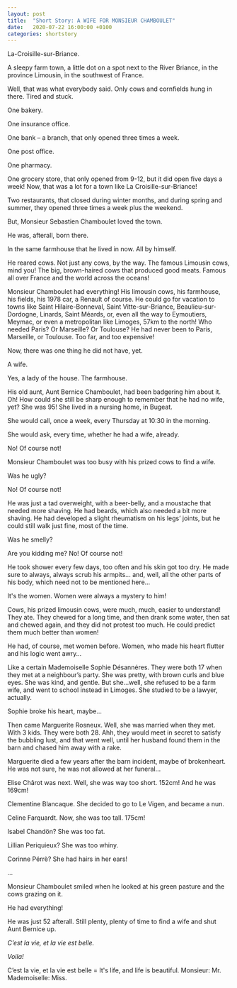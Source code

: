 ```yaml
---
layout: post
title:  "Short Story: A WIFE FOR MONSIEUR CHAMBOULET"
date:   2020-07-22 16:00:00 +0100
categories: shortstory
---
```


La-Croisille-sur-Briance.
 
A sleepy farm town, a little dot on a spot next to the River Briance, in the province Limousin, in the southwest of France.
 
Well, that was what everybody said. Only cows and cornfields hung in there. Tired and stuck.
 
One bakery.
 
One insurance office.
 
One bank – a branch, that only opened three times a week.
 
One post office.
 
One pharmacy.
 
One grocery store, that only opened from 9-12, but it did open five days a week! Now, that was a lot for a town like La Croisille-sur-Briance!
 
Two restaurants, that closed during winter months, and during spring and summer, they opened three times a week plus the weekend.
 
But, Monsieur Sebastien Chamboulet loved the town.
 
He was, afterall, born there.
 
In the same farmhouse that he lived in now. All by himself.
 
He reared cows. Not just any cows, by the way. The famous Limousin cows, mind you! The big, brown-haired cows that produced good meats. Famous all over France and the world across the oceans!
 
Monsieur Chamboulet had everything! His limousin cows, his farmhouse, his fields, his 1978 car, a Renault of course. He could go for vacation to towns like Saint Hilaire-Bonneval, Saint Vitte-sur-Briance, Beaulieu-sur-Dordogne, Linards, Saint Méards, or, even all the way to Eymoutiers, Meymac, or even a metropolitan like Limoges, 57km to the north! Who needed Paris? Or Marseille? Or Toulouse? He had never been to Paris, Marseille, or Toulouse. Too far, and too expensive!
 
Now, there was one thing he did not have, yet.
 
A wife.
 
Yes, a lady of the house. The farmhouse.
 
His old aunt, Aunt Bernice Chamboulet, had been badgering him about it. Oh! How could she still be sharp enough to remember that he had no wife, yet? She was 95! She lived in a nursing home, in Bugeat.
 
She would call, once a week, every Thursday at 10:30 in the morning.
 
She would ask, every time, whether he had a wife, already.
 
No! Of course not!
 
Monsieur Chamboulet was too busy with his prized cows to find a wife.
 
Was he ugly?
 
No! Of course not!

He was just a tad overweight, with a beer-belly, and a moustache that needed more shaving. He had beards, which also needed a bit more shaving. He had developed a slight rheumatism on his legs’ joints, but he could still walk just fine, most of the time.

Was he smelly?

Are you kidding me? No! Of course not!

He took shower every few days, too often and his skin got too dry. He made sure to always, always scrub his armpits... and, well, all the other parts of his body, which need not to be mentioned here...
 
It's the women. Women were always a mystery to him!
 
Cows, his prized limousin cows, were much, much, easier to understand! They ate. They chewed for a long time, and then drank some water, then sat and chewed again, and they did not protest too much. He could predict them much better than women!
 
He had, of course, met women before. Women, who made his heart flutter and his logic went awry…
 
Like a certain Mademoiselle Sophie Désannéres. They were both 17 when they met at a neighbour’s party. She was pretty, with brown curls and blue eyes. She was kind, and gentle. But she…well, she refused to be a farm wife, and went to school instead in Limoges. She studied to be a lawyer, actually.
 
Sophie broke his heart, maybe…
 
Then came Marguerite Rosneux. Well, she was married when they met. With 3 kids. They were both 28. Ahh, they would meet in secret to satisfy the bubbling lust, and that went well, until her husband found them in the barn and chased him away with a rake.
 
Marguerite died a few years after the barn incident, maybe of brokenheart. He was not sure, he was not allowed at her funeral…

Elise Chârot was next. Well, she was way too short. 152cm! And he was 169cm!
 
Clementine Blancaque. She decided to go to Le Vigen, and became a nun.
 
Celine Farquardt. Now, she was too tall. 175cm!
 
Isabel Chandön? She was too fat.
 
Lillian Periquieux? She was too whiny.
 
Corinne Pérrè? She had hairs in her ears!
 
…
 
Monsieur Chamboulet smiled when he looked at his green pasture and the cows grazing on it.
 
He had everything!
 
He was just 52 afterall. Still plenty, plenty of time to find a wife and shut Aunt Bernice up.
 
*C’est la vie, et la vie est belle.*
 
*Voila!*

>>>

C’est la vie, et la vie est belle = It's life, and life is beautiful.
Monsieur: Mr.
Mademoiselle: Miss.
